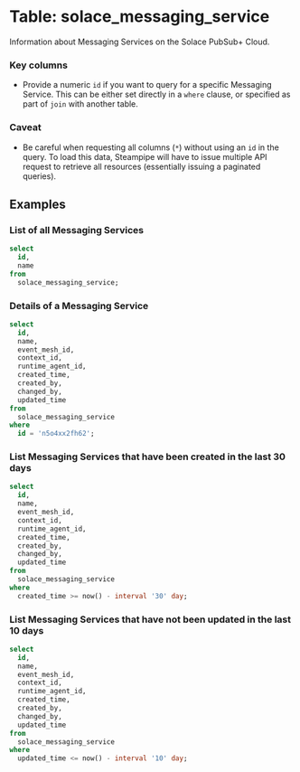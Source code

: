 # Table: solace_messaging_service

Information about Messaging Services on the Solace PubSub+ Cloud.

### Key columns
- Provide a numeric `id` if you want to query for a specific Messaging Service. This can be either set directly in a `where` clause, or specified as part of `join` with another table.

### Caveat
- Be careful when requesting all columns (`*`) without using an `id` in the query. To load this data, Steampipe will have to issue multiple API request to retrieve all resources (essentially issuing a paginated queries).

## Examples

### List of all Messaging Services

```sql
select
  id,
  name
from
  solace_messaging_service;
```

### Details of a Messaging Service

```sql
select
  id,
  name,
  event_mesh_id,
  context_id,
  runtime_agent_id,
  created_time,
  created_by,
  changed_by,
  updated_time  
from
  solace_messaging_service
where
  id = 'n5o4xx2fh62';
```

### List Messaging Services that have been created in the last 30 days

```sql
select
  id,
  name,
  event_mesh_id,
  context_id,
  runtime_agent_id,
  created_time,
  created_by,
  changed_by,
  updated_time
from
  solace_messaging_service
where
  created_time >= now() - interval '30' day;
```

### List Messaging Services that have not been updated in the last 10 days

```sql
select
  id,
  name,
  event_mesh_id,
  context_id,
  runtime_agent_id,
  created_time,
  created_by,
  changed_by,
  updated_time  
from
  solace_messaging_service
where
  updated_time <= now() - interval '10' day;
```